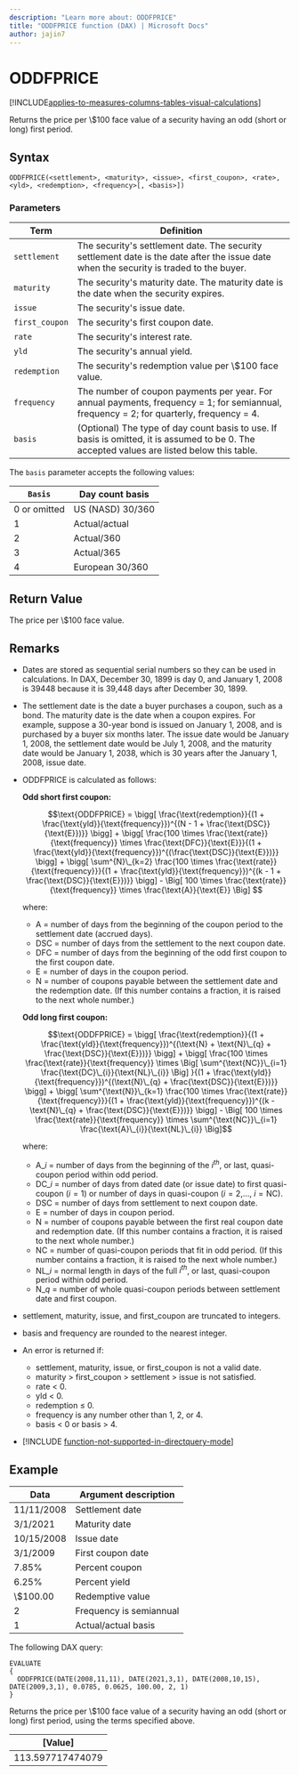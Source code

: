 ```yaml
---
description: "Learn more about: ODDFPRICE"
title: "ODDFPRICE function (DAX) | Microsoft Docs"
author: jajin7
---
```


# ODDFPRICE

[!INCLUDE[applies-to-measures-columns-tables-visual-calculations](includes/applies-to-measures-columns-tables-visual-calculations.md)]

Returns the price per \\$100 face value of a security having an odd (short or long) first period.

## Syntax

```dax
ODDFPRICE(<settlement>, <maturity>, <issue>, <first_coupon>, <rate>, <yld>, <redemption>, <frequency>[, <basis>])
```

### Parameters

|Term|Definition|  
|--------|--------------|  
|`settlement`|The security's settlement date. The security settlement date is the date after the issue date when the security is traded to the buyer.|
|`maturity`|The security's maturity date. The maturity date is the date when the security expires.|
|`issue`|The security's issue date.|
|`first_coupon`|The security's first coupon date.|
|`rate`|The security's interest rate.|
|`yld`|The security's annual yield.|
|`redemption`|The security's redemption value per \\$100 face value.|
|`frequency`|The number of coupon payments per year. For annual payments, frequency = 1; for semiannual, frequency = 2; for quarterly, frequency = 4.|
|`basis`|(Optional) The type of day count basis to use. If basis is omitted, it is assumed to be 0. The accepted values are listed below this table.|

The `basis` parameter accepts the following values:

| `Basis`    | **Day count basis** |
| ------------ | ------------------- |
| 0 or omitted | US (NASD) 30/360    |
| 1            | Actual/actual       |
| 2            | Actual/360          |
| 3            | Actual/365          |
| 4            | European 30/360     |

## Return Value

The price per \\$100 face value.

## Remarks

- Dates are stored as sequential serial numbers so they can be used in calculations. In DAX, December 30, 1899 is day 0, and January 1, 2008 is 39448 because it is 39,448 days after December 30, 1899.

- The settlement date is the date a buyer purchases a coupon, such as a bond. The maturity date is the date when a coupon expires. For example, suppose a 30-year bond is issued on January 1, 2008, and is purchased by a buyer six months later. The issue date would be January 1, 2008, the settlement date would be July 1, 2008, and the maturity date would be January 1, 2038, which is 30 years after the January 1, 2008, issue date.

- ODDFPRICE is calculated as follows:

  **Odd short first coupon:**

  $$\text{ODDFPRICE} = \bigg[ \frac{\text{redemption}}{(1 + \frac{\text{yld}}{\text{frequency}})^{(N - 1 + \frac{\text{DSC}}{\text{E}})}} \bigg] + \bigg[ \frac{100 \times \frac{\text{rate}}{\text{frequency}} \times \frac{\text{DFC}}{\text{E}}}{(1 + \frac{\text{yld}}{\text{frequency}})^{(\frac{\text{DSC}}{\text{E}})}} \bigg] + \bigg[ \sum^{N}\_{k=2} \frac{100 \times \frac{\text{rate}}{\text{frequency}}}{(1 + \frac{\text{yld}}{\text{frequency}})^{(k - 1 + \frac{\text{DSC}}{\text{E}})}} \bigg] - \Big[ 100 \times \frac{\text{rate}}{\text{frequency}} \times \frac{\text{A}}{\text{E}} \Big] $$

  where:

  - $\text{A}$ = number of days from the beginning of the coupon period to the settlement date (accrued days).
  - $\text{DSC}$ = number of days from the settlement to the next coupon date.
  - $\text{DFC}$ = number of days from the beginning of the odd first coupon to the first coupon date.
  - $\text{E}$ = number of days in the coupon period.
  - $\text{N}$ = number of coupons payable between the settlement date and the redemption date. (If this number contains a fraction, it is raised to the next whole number.)

  **Odd long first coupon:**

  $$\text{ODDFPRICE} = \bigg[ \frac{\text{redemption}}{(1 + \frac{\text{yld}}{\text{frequency}})^{(\text{N} + \text{N}\_{q} + \frac{\text{DSC}}{\text{E}})}} \bigg] + \bigg[ \frac{100 \times \frac{\text{rate}}{\text{frequency}} \times \Big[ \sum^{\text{NC}}\_{i=1} \frac{\text{DC}\_{i}}{\text{NL}\_{i}} \Big]  }{(1 + \frac{\text{yld}}{\text{frequency}})^{(\text{N}\_{q} + \frac{\text{DSC}}{\text{E}})}} \bigg] + \bigg[ \sum^{\text{N}}\_{k=1} \frac{100 \times \frac{\text{rate}}{\text{frequency}}}{(1 + \frac{\text{yld}}{\text{frequency}})^{(k - \text{N}\_{q} + \frac{\text{DSC}}{\text{E}})}} \bigg] - \Big[ 100 \times \frac{\text{rate}}{\text{frequency}} \times \sum^{\text{NC}}\_{i=1} \frac{\text{A}\_{i}}{\text{NL}\_{i}} \Big]$$

  where:

  - $\text{A}\_{i}$ = number of days from the beginning of the $i^{th}$, or last, quasi-coupon period within odd period.
  - $\text{DC}\_{i}$ = number of days from dated date (or issue date) to first quasi-coupon ($i = 1$) or number of days in quasi-coupon ($i = 2$,..., $i = \text{NC}$).
  - $\text{DSC}$ = number of days from settlement to next coupon date.
  - $\text{E}$ = number of days in coupon period.
  - $\text{N}$ = number of coupons payable between the first real coupon date and redemption date. (If this number contains a fraction, it is raised to the next whole number.)
  - $\text{NC}$ = number of quasi-coupon periods that fit in odd period. (If this number contains a fraction, it is raised to the next whole number.)
  - $\text{NL}\_{i}$ = normal length in days of the full $i^{th}$, or last, quasi-coupon period within odd period.
  - $\text{N}\_{q}$ = number of whole quasi-coupon periods between settlement date and first coupon.

- settlement, maturity, issue, and first_coupon are truncated to integers.

- basis and frequency are rounded to the nearest integer.

- An error is returned if:
  - settlement, maturity, issue, or first_coupon is not a valid date.
  - maturity > first_coupon > settlement > issue is not satisfied.
  - rate < 0.
  - yld < 0.
  - redemption ≤ 0.
  - frequency is any number other than 1, 2, or 4.
  - basis < 0 or basis > 4.

- [!INCLUDE [function-not-supported-in-directquery-mode](includes/function-not-supported-in-directquery-mode.md)]

## Example

| **Data**   | **Argument description** |
| ---------- | ------------------------ |
| 11/11/2008 | Settlement date          |
| 3/1/2021   | Maturity date            |
| 10/15/2008 | Issue date               |
| 3/1/2009   | First coupon date        |
| 7.85%      | Percent coupon           |
| 6.25%      | Percent yield            |
| \\$100.00    | Redemptive value         |
| 2          | Frequency is semiannual  |
| 1          | Actual/actual basis      |

The following DAX query:

```dax
EVALUATE
{
  ODDFPRICE(DATE(2008,11,11), DATE(2021,3,1), DATE(2008,10,15), DATE(2009,3,1), 0.0785, 0.0625, 100.00, 2, 1)
}
```

Returns the price per \\$100 face value of a security having an odd (short or long) first period, using the terms specified above.

| **[Value]**    |
| ---------------- |
| 113.597717474079 |
